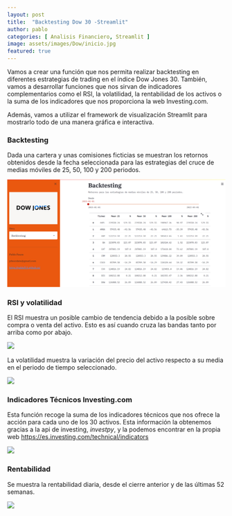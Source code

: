 ```yaml
---
layout: post
title:  "Backtesting Dow 30 -Streamlit"
author: pablo
categories: [ Analisis Financiero, Streamlit ]
image: assets/images/Dow/inicio.jpg
featured: true
---
```


Vamos a crear una función que nos permita realizar backtesting en diferentes estrategias de trading en el índice Dow Jones 30. También, vamos a desarrollar funciones que nos sirvan de indicadores complementarios como el RSI, la volatilidad, la rentabilidad de los activos o la suma de los indicadores que nos proporciona la web Investing.com.

Además, vamos a utilizar el framework de visualización Streamlit para mostrarlo todo de una manera gráfica e interactiva.

### Backtesting

Dada una cartera y unas comisiones ficticias se muestran los retornos obtenidos desde la fecha seleccionada para las estrategias del cruce de medias móviles de 25, 50, 100 y 200 periodos.

![](assets/images/Dow/backtesting.png)

### RSI y volatilidad

El RSI muestra un posible cambio de tendencia debido a la posible sobre compra o venta del activo. Esto es así cuando cruza las bandas tanto por arriba como por abajo.

![](assets/images/Dow/images/rsi.png)

La volatilidad muestra la variación del precio del activo respecto a su media en el periodo de tiempo seleccionado.

![](assets/images/Dow/images/volat.png)

### Indicadores Técnicos Investing.com

Esta función recoge la suma de los indicadores técnicos que nos ofrece la acción para cada uno de los 30 activos. Esta información la obtenemos gracias a la api de investing, *investpy*, y la podemos encontrar en la propia web https://es.investing.com/technical/indicators

![](assets/images/Dow/images/itec.png)

### Rentabilidad

Se muestra la rentabilidad diaria, desde el cierre anterior y de las últimas 52 semanas.

![](assets/images/Dow/images/rentabilidad.png)
